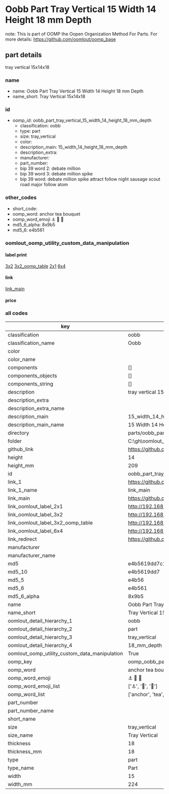 # Oobb Part Tray Vertical 15 Width 14 Height 18 mm Depth  

note: This is part of OOMP the Oopen Organization Method For Parts. For more details: https://github.com/oomlout/oomp_base

##  part details
  



tray vertical 15x14x18



### name
* name: Oobb Part Tray Vertical 15 Width 14 Height 18 mm Depth
* name_short: Tray Vertical 15x14x18 
### id
* oomp_id: oobb_part_tray_vertical_15_width_14_height_18_mm_depth
  * classification: oobb
  * type: part
  * size: tray_vertical
  * color: 
  * description_main: 15_width_14_height_18_mm_depth
  * description_extra: 
  * manufacturer: 
  * part_number: 
  * bip 39 word 2: debate million
  * bip 39 word 3: debate million spike
  * bip 39 word: debate million spike attract follow night sausage scout road major follow atom

### other_codes
* short_code: 
* oomp_word: anchor tea bouquet
* oomp_word_emoji :anchor: :tea: :bouquet:
* md5_6_alpha: 8x9b5
* md5_6: e4b561






### oomlout_oomp_utility_custom_data_manipulation
#### label print
[3x2](http://192.168.1.245:1112/?label=oomp%208x9b5)
[3x2_oomp_table](http://192.168.1.108:1112/?label=oomp%208x9b5)
[2x1](http://192.168.1.242:1112/?label=oomp%208x9b5)
[6x4](http://192.168.1.55:1112/?label=oomp%208x9b5)    

#### link

[link_main](https://github.com/oomlout/oomlout_oobb_version_4_generated_parts/tree/main/navigation_oomp/oobb/part/tray_vertical/15_width_14_height_18_mm_depth/part)                              

#### price







### all codes 
| key | value |  
| --- | --- |  
| classification | oobb |  
| classification_name | Oobb |  
| color |  |  
| color_name |  |  
| components | [] |  
| components_objects | [] |  
| components_string | [] |  
| description | tray vertical 15x14x18 |  
| description_extra |  |  
| description_extra_name |  |  
| description_main | 15_width_14_height_18_mm_depth |  
| description_main_name | 15 Width 14 Height 18 mm Depth |  
| directory | parts/oobb_part_tray_vertical_15_width_14_height_18_mm_depth |  
| folder | C:\gh\oomlout_oobb_version_4_generated_parts\parts\oobb_part_tray_vertical_15_width_14_height_18_mm_depth |  
| github_link | https://github.com/oomlout/oomlout_oomp_part_src/tree/main/parts/oobb_part_tray_vertical_15_width_14_height_18_mm_depth |  
| height | 14 |  
| height_mm | 209 |  
| id | oobb_part_tray_vertical_15_width_14_height_18_mm_depth |  
| link_1 | https://github.com/oomlout/oomlout_oobb_version_4_generated_parts/tree/main/navigation_oomp/oobb/part/tray_vertical/15_width_14_height_18_mm_depth/part |  
| link_1_name | link_main |  
| link_main | https://github.com/oomlout/oomlout_oobb_version_4_generated_parts/tree/main/navigation_oomp/oobb/part/tray_vertical/15_width_14_height_18_mm_depth/part |  
| link_oomlout_label_2x1 | http://192.168.1.242:1112/?label=oomp%208x9b5 |  
| link_oomlout_label_3x2 | http://192.168.1.245:1112/?label=oomp%208x9b5 |  
| link_oomlout_label_3x2_oomp_table | http://192.168.1.108:1112/?label=oomp%208x9b5 |  
| link_oomlout_label_6x4 | http://192.168.1.55:1112/?label=oomp%208x9b5 |  
| link_redirect | https://github.com/oomlout/oomlout_oobb_version_4_generated_parts/tree/main/parts/oobb_tray_vertical_15_14_18 |  
| manufacturer |  |  
| manufacturer_name |  |  
| md5 | e4b5619dd7c157f6562d50eda3a329c2 |  
| md5_10 | e4b5619dd7 |  
| md5_5 | e4b56 |  
| md5_6 | e4b561 |  
| md5_6_alpha | 8x9b5 |  
| name | Oobb Part Tray Vertical 15 Width 14 Height 18 mm Depth |  
| name_short | Tray Vertical 15x14x18  |  
| oomlout_detail_hierarchy_1 | oobb |  
| oomlout_detail_hierarchy_2 | part |  
| oomlout_detail_hierarchy_3 | tray_vertical |  
| oomlout_detail_hierarchy_4 | 18_mm_depth |  
| oomlout_oomp_utility_custom_data_manipulation | True |  
| oomp_key | oomp_oobb_part_tray_vertical_15_width_14_height_18_mm_depth |  
| oomp_word | anchor tea bouquet |  
| oomp_word_emoji | :anchor: :tea: :bouquet: |  
| oomp_word_emoji_list | [':anchor:', ':tea:', ':bouquet:'] |  
| oomp_word_list | ['anchor', 'tea', 'bouquet'] |  
| part_number |  |  
| part_number_name |  |  
| short_name |  |  
| size | tray_vertical |  
| size_name | Tray Vertical |  
| thickness | 18 |  
| thickness_mm | 18 |  
| type | part |  
| type_name | Part |  
| width | 15 |  
| width_mm | 224 |  
